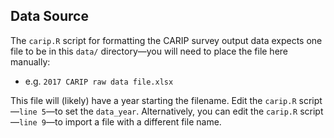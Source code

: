 ## Data Source

The `carip.R` script for formatting the CARIP survey output data expects one file to be in this `data/` directory&mdash;you will need to place the file here manually:

- e.g. `2017 CARIP raw data file.xlsx`

This file will (likely) have a year starting the filename. Edit the `carip.R` script&mdash;`line 5`&mdash;to set the `data_year`. Alternatively, you can edit the `carip.R` script&mdash;`line 9`&mdash;to import a file with a different file name.


